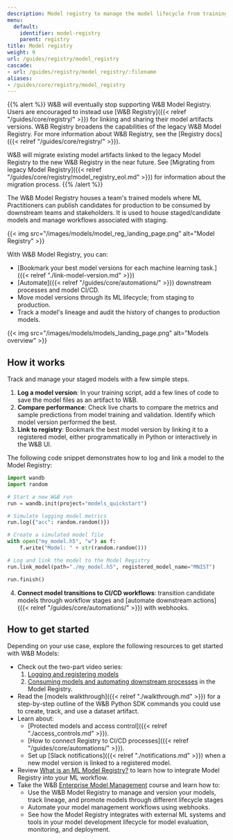 ```yaml
---
description: Model registry to manage the model lifecycle from training to production
menu:
  default:
    identifier: model-registry
    parent: registry
title: Model registry
weight: 9
url: /guides/registry/model_registry
cascade:
- url: /guides/registry/model_registry/:filename
aliases:
- /guides/core/registry/model_registry
---
```


{{% alert %}}
W&B will eventually stop supporting W&B Model Registry. Users are encouraged to instead use [W&B Registry]({{< relref "/guides/core/registry/" >}}) for linking and sharing their model artifacts versions. W&B Registry broadens the capabilities of the legacy W&B Model Registry. For more information about W&B Registry, see the [Registry docs]({{< relref "/guides/core/registry/" >}}).


W&B will migrate existing model artifacts linked to the legacy Model Registry to the new W&B Registry in the near future. See [Migrating from legacy Model Registry]({{< relref "/guides/core/registry/model_registry_eol.md" >}}) for information about the migration process.
{{% /alert %}}

The W&B Model Registry houses a team's trained models where ML Practitioners can publish candidates for production to be consumed by downstream teams and stakeholders. It is used to house staged/candidate models and manage workflows associated with staging.

{{< img src="/images/models/model_reg_landing_page.png" alt="Model Registry" >}}

With W&B Model Registry, you can:

* [Bookmark your best model versions for each machine learning task.]({{< relref "./link-model-version.md" >}})
* [Automate]({{< relref "/guides/core/automations/" >}}) downstream processes and model CI/CD.
* Move model versions through its ML lifecycle; from staging to production.
* Track a model's lineage and audit the history of changes to production models.

{{< img src="/images/models/models_landing_page.png" alt="Models overview" >}}

## How it works
Track and manage your staged models with a few simple steps.

1. **Log a model version**: In your training script, add a few lines of code to save the model files as an artifact to W&B. 
2. **Compare performance**: Check live charts to compare the metrics and sample predictions from model training and validation. Identify which model version performed the best.
3. **Link to registry**: Bookmark the best model version by linking it to a registered model, either programmatically in Python or interactively in the W&B UI.

The following code snippet demonstrates how to log and link a model to the Model Registry:

```python
import wandb
import random

# Start a new W&B run
run = wandb.init(project="models_quickstart")

# Simulate logging model metrics
run.log({"acc": random.random()})

# Create a simulated model file
with open("my_model.h5", "w") as f:
    f.write("Model: " + str(random.random()))

# Log and link the model to the Model Registry
run.link_model(path="./my_model.h5", registered_model_name="MNIST")

run.finish()
```

4. **Connect model transitions to CI/CD workflows**: transition candidate models through workflow stages and [automate downstream actions]({{< relref "/guides/core/automations/" >}}) with webhooks.


## How to get started
Depending on your use case, explore the following resources to get started with W&B Models:

* Check out the two-part video series:
  1. [Logging and registering models](https://www.youtube.com/watch?si=MV7nc6v-pYwDyS-3&v=ZYipBwBeSKE&feature=youtu.be)
  2. [Consuming models and automating downstream processes](https://www.youtube.com/watch?v=8PFCrDSeHzw) in the Model Registry.
* Read the [models walkthrough]({{< relref "./walkthrough.md" >}}) for a step-by-step outline of the W&B Python SDK commands you could use to create, track, and use a dataset artifact.
* Learn about:
   * [Protected models and access control]({{< relref "./access_controls.md" >}}).
   * [How to connect Registry to CI/CD processes]({{< relref "/guides/core/automations/" >}}).
   * Set up [Slack notifications]({{< relref "./notifications.md" >}}) when a new model version is linked to a registered model.
* Review [What is an ML Model Registry?](https://wandb.ai/wandb_fc/model-registry-reports/reports/What-is-an-ML-Model-Registry---Vmlldzo1MTE5MjYx) to learn how to integrate Model Registry into your ML workflow. 
* Take the W&B [Enterprise Model Management](https://www.wandb.courses/courses/enterprise-model-management) course and learn how to:
  * Use the W&B Model Registry to manage and version your models, track lineage, and promote models through different lifecycle stages
  * Automate your model management workflows using webhooks.
  * See how the Model Registry integrates with external ML systems and tools in your model development lifecycle for model evaluation, monitoring, and deployment.
